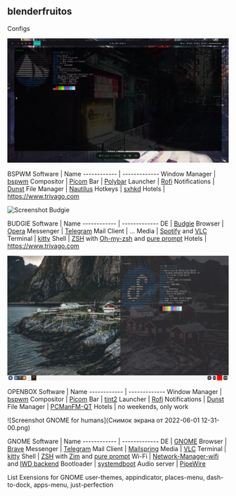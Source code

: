 ## blenderfruitos

Configs

![Screenshot](screenshot_2.png)


BSPWM
Software | Name
------------ | -------------
Window Manager | [bspwm](https://github.com/baskerville/bspwm)
Compositor | [Picom](https://github.com/yshui/picom)
Bar | [Polybar](https://github.com/Polybar/polybar)
Launcher | [Rofi](https://github.com/davatorium/rofi)
Notifications | [Dunst](https://github.com/dunst-project/dunst)
File Manager | [Nautilus](https://gitlab.gnome.org/GNOME/nautilus)
Hotkeys | [sxhkd](https://github.com/baskerville/sxhkd)
Hotels | https://www.trivago.com

![Screenshot Budgie](https://i.imgur.com/3Mq1OtB.png)


BUDGIE
Software | Name
------------ | -------------
DE | [Budgie](https://github.com/solus-project/budgie)
Browser | [Opera](https://www.opera.com/en)
Messenger | [Telegram](https://telegram.org)
Mail Client | ...
Media | [Spotify](https://www.spotify.com) and [VLC](http://www.videolan.org/vlc/) 
Terminal | [kitty](https://sw.kovidgoyal.net/kitty/)
Shell | [ZSH](https://www.zsh.org) with [Oh-my-zsh](https://ohmyz.sh) and [pure prompt](https://github.com/sindresorhus/pure)
Hotels | https://www.trivago.com

![Screenshot_Openbox](2022-05-25-105836_1920x1080_scrot.png)


OPENBOX
Software | Name
------------ | -------------
Window Manager | [bspwm](https://github.com/baskerville/bspwm)
Compositor | [Picom](https://github.com/yshui/picom)
Bar | [tint2](https://gitlab.com/o9000/tint2)
Launcher | [Rofi](https://github.com/davatorium/rofi)
Notifications | [Dunst](https://github.com/dunst-project/dunst)
File Manager | [PCManFM-QT](https://github.com/lxqt/pcmanfm-qt)
Hotels | no weekends, only work

![Screenshot GNOME for humans](Снимок экрана от 2022-06-01 12-31-00.png)

GNOME
Software | Name
------------ | -------------
DE | [GNOME](https://github.com/solus-project/budgie)
Browser | [Brave](https://brave.com)
Messenger | [Telegram](https://telegram.org)
Mail Client | [Mailspring](https://getmailspring.com/)
Media | [VLC](http://www.videolan.org/vlc/) 
Terminal | [kitty](https://sw.kovidgoyal.net/kitty/)
Shell | [ZSH](https://www.zsh.org) with [Zim](https://zimfw.sh/) and [pure prompt](https://github.com/sindresorhus/pure)
Wi-Fi | [Network-Manager-wifi](https://networkmanager.dev/) and [IWD backend](https://iwd.wiki.kernel.org/)
Bootloader | [systemdboot](https://systemd.io/BOOT_LOADER_INTERFACE/)
Audio server | [PipeWire](https://pipewire.org/)

List Exensions for GNOME user-themes, appindicator, places-menu, dash-to-dock, apps-menu, just-perfection

